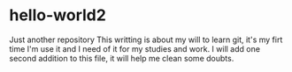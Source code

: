 # hello-world2
Just another repository
This writting is about my will to learn git, it's my firt time I'm use it and I need of it for my studies and work.
I will add one second addition to this file, it will help me clean some doubts.
